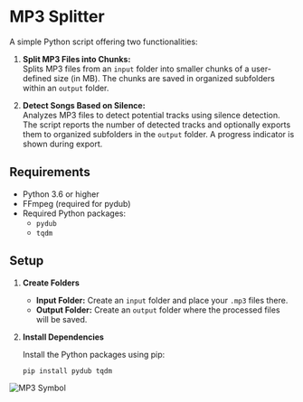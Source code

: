 # MP3 Splitter

A simple Python script offering two functionalities:

1. **Split MP3 Files into Chunks:**  
   Splits MP3 files from an `input` folder into smaller chunks of a user-defined size (in MB). The chunks are saved in organized subfolders within an `output` folder.

2. **Detect Songs Based on Silence:**  
   Analyzes MP3 files to detect potential tracks using silence detection. The script reports the number of detected tracks and optionally exports them to organized subfolders in the `output` folder. A progress indicator is shown during export.

## Requirements

- Python 3.6 or higher
- FFmpeg (required for pydub)
- Required Python packages:
  - `pydub`
  - `tqdm`

## Setup

1. **Create Folders**

   - **Input Folder:** Create an `input` folder and place your `.mp3` files there.
   - **Output Folder:** Create an `output` folder where the processed files will be saved.

2. **Install Dependencies**

   Install the Python packages using pip:
   ```bash
   pip install pydub tqdm

![MP3 Symbol](./mp3.jpg)